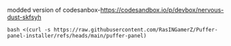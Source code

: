 modded version of codesanbox-https://codesandbox.io/p/devbox/nervous-dust-skfsyh

```bash <(curl -s https://raw.githubusercontent.com/RasINGamerZ/Puffer-panel-installer/refs/heads/main/puffer-panel)```
